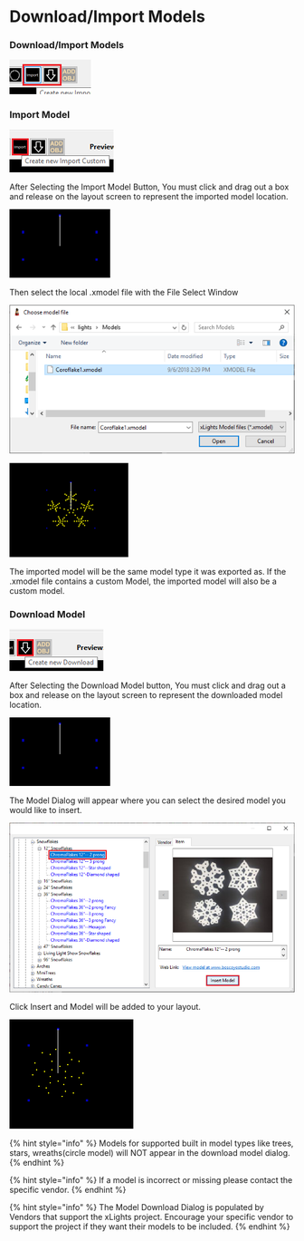 # Download/Import Models

### Download/Import Models

![](../../.gitbook/assets/image%20%2828%29.png)

### Import Model

![Import Model Button](../../.gitbook/assets/image%20%28391%29.png)

After Selecting the Import Model Button, You must click and drag out a box and release on the layout screen to represent the imported model location.

![Empty Model Box](../../.gitbook/assets/image%20%28660%29.png)

Then select the local .xmodel file with the File Select Window



![File Select Window](../../.gitbook/assets/image%20%28718%29.png)

![Imported Model ](../../.gitbook/assets/image%20%28188%29.png)

The imported model will be the same model type it was exported as. If the .xmodel file contains a custom Model, the imported model will also be a custom model. 

### Download Model

![Download Model Button](../../.gitbook/assets/image%20%28316%29.png)

After Selecting the Download Model button, You must click and drag out a box and release on the layout screen to represent the downloaded model location.

![Empty Model Box](../../.gitbook/assets/image%20%28660%29.png)

The Model Dialog will appear where you can select the desired model you would like to insert.

![Download Model Dialog](../../.gitbook/assets/image%20%28436%29.png)

Click Insert and Model will be added to your layout.

![ChromaFlake Model](../../.gitbook/assets/image%20%28583%29.png)

{% hint style="info" %}
Models for supported built in model types like trees, stars, wreaths\(circle model\) will NOT appear in the download model dialog.
{% endhint %}

{% hint style="info" %}
If a model is incorrect or missing please contact the specific vendor.
{% endhint %}

{% hint style="info" %}
The Model Download Dialog is populated by Vendors that support the xLights project. Encourage your specific vendor to support the project if they want their models to be included.
{% endhint %}

